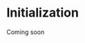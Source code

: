 # Initialization

Coming soon

<!-- TODO: initialization rules: same on all replicas, don't depend on time or anything like that; init children in same thread as parent (register globals in same thread as Runtime creation), since else you might get messages that you don't know how to process; don't do ops on initialization. These rules are necessary to support arbitrary types (each user has to tell library what to do with messages, since the library doesn't know).

Pre Crdts, Pre type, valueConstructor (different). What you give to registerCrdt / addChild. Mostly don't have to think about it, just use Pre() instead of `new`. Generic types, if needed, go after the Pre() closing paren. Serves to prevent accidentally making detached Crdts, which would do nothing and error on sending. -->
